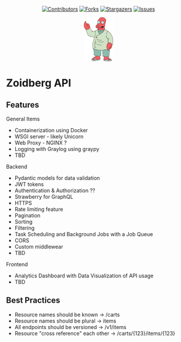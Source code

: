 <!-- Inspo for creating a great README -->
<!-- https://github.com/othneildrew/Best-README-Template/tree/master#readme-top -->


<!-- Create anchor for "back to top" links -->
<a name="readme-top"></a>

<!-- PROJECT SHIELDS -->
<div align="center">
   
[![Contributors][contributors-shield]][contributors-url]
[![Forks][forks-shield]][forks-url]
[![Stargazers][stars-shield]][stars-url]
[![Issues][issues-shield]][issues-url]
</div>

<!-- PROJECT LOGO -->
<div align="center">
  <a href="https://github.com/jweisman11/fastapi-dev">
    <img src="images/zoidberg.png" alt="Zoidberg" width="80" height="120">
  </a>

</div>

# Zoidberg API




## Features

General Items
* Containerization using Docker
* WSGI server - likely Unicorn
* Web Proxy - NGINX ?
* Logging with Graylog using graypy
* TBD

Backend
* Pydantic models for data validation
* JWT tokens
* Authentication & Authorization ??
* Strawberry for GraphQL
* HTTPS
* Rate limiting feature
* Pagination
* Sorting
* Filtering
* Task Scheduling and Background Jobs with a Job Queue
* CORS
* Custom middlewear
* TBD

Frontend
* Analytics Dashboard with Data Visualization of API usage
* TBD




## Best Practices

* Resource names should be known -> /carts
* Resource names should be plural -> items
* All endpoints should be versioned -> /v1/items
* Resource "cross reference" each other -> /carts/{123}/items/{123} 








<!-- MARKDOWN LINKS & IMAGES -->
<!-- https://www.markdownguide.org/basic-syntax/#reference-style-links -->
[contributors-shield]: https://img.shields.io/github/contributors/jweisman11/fastapi-dev.svg?style=for-the-badge
[contributors-url]: https://github.com/jweisman11/fastapi-dev/graphs/contributors
[forks-shield]: https://img.shields.io/github/forks/jweisman11/fastapi-dev.svg?style=for-the-badge
[forks-url]: https://github.com/jweisman11/fastapi-dev/network/members
[stars-shield]: https://img.shields.io/github/stars/jweisman11/fastapi-dev.svg?style=for-the-badge
[stars-url]: https://github.com/jweisman11/fastapi-dev/stargazers
[issues-shield]: https://img.shields.io/github/issues/jweisman11/fastapi-dev.svg?style=for-the-badge
[issues-url]: "https://github.com/jweisman11/fastapi-dev/issues"
